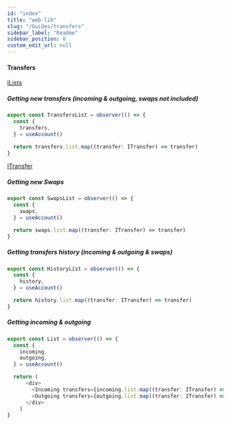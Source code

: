 ```yaml
---
id: "index"
title: "web-lib"
slug: "/Guides/transfers"
sidebar_label: "Readme"
sidebar_position: 0
custom_edit_url: null
---
```


#### Transfers

<a href="/docs/api/stores/interfaces/ILists">ILists</a>

##### Getting new transfers (incoming & outgoing, swaps not included)
```typescript
export const TransfersList = observer(() => {
  const {
    transfers,
  } = useAccount()

  return transfers.list.map((transfer: ITransfer) => transfer)
}
```
<a href="/docs/api/stores/interfaces/ITransfer">ITransfer</a>

##### Getting new Swaps

```typescript
export const SwapsList = observer(() => {
  const {
    swaps,
  } = useAccount()

  return swaps.list.map((transfer: ITransfer) => transfer)
}
```

##### Getting transfers history (incoming & outgoing & swaps)

```typescript
export const HistoryList = observer(() => {
  const {
    history,
  } = useAccount()

  return history.list.map((transfer: ITransfer) => transfer)
}
```

##### Getting incoming & outgoing

```typescript
export const List = observer(() => {
  const {
    incoming,
    outgoing,
  } = useAccount()

  return (
      <div>
        <Incoming transfers={incoming.list.map((transfer: ITransfer) => transfer)} />
        <Outgoing transfers={outgoing.list.map((transfer: ITransfer) => transfer)} />
      </div>
    )
}
```
